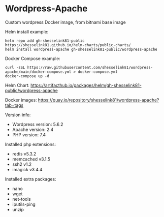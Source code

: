 # Wordpress-Apache

Custom wordpress Docker image, from bitnami base image

Helm install example:
```console
helm repo add gh-shesselink81-public https://shesselink81.github.io/helm-charts/public-charts/
helm install wordpress-apache gh-shesselink81-public/wordpress-apache
```

Docker Compose example:
```console
curl -sSL https://raw.githubusercontent.com/shesselink81/wordpress-apache/main/docker-compose.yml > docker-compose.yml
docker-compose up -d
```

Helm Chart:
https://artifacthub.io/packages/helm/gh-shesselink81-public/wordpress-apache

Docker images:
https://quay.io/repository/shesselink81/wordpress-apache?tab=tags

Version info:

* Wordpress version:  5.6.2
* Apache version:     2.4
* PHP version:        7.4

Installed php extensions:

* redis v5.3.2
* memcached v3.1.5
* ssh2 v1.2
* imagick v3.4.4
  
Installed extra packages:

* nano
* wget
* net-tools
* iputils-ping
* unzip